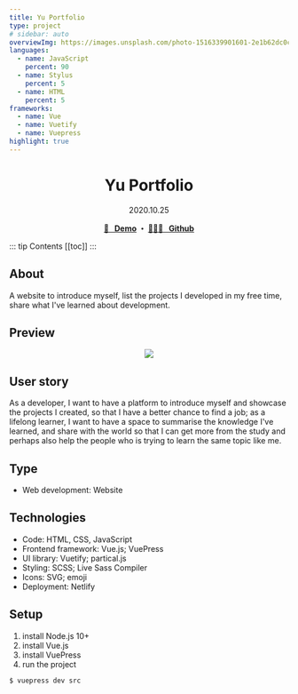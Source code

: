 ```yaml
---
title: Yu Portfolio
type: project
# sidebar: auto
overviewImg: https://images.unsplash.com/photo-1516339901601-2e1b62dc0c45?ixlib=rb-1.2.1&ixid=eyJhcHBfaWQiOjEyMDd9&auto=format&fit=crop&w=920&q=80
languages:
  - name: JavaScript
    percent: 90
  - name: Stylus
    percent: 5
  - name: HTML
    percent: 5
frameworks:
  - name: Vue
  - name: Vuetify
  - name: Vuepress
highlight: true
---
```


<h1 align="center"> Yu Portfolio</h1>
<div align="center">2020.10.25</div>

<p align="center">
  <strong>
   <a href="https://bit.ly/zhu-yu" target="_blank">🚀 &nbsp; Demo</a>
   ・ <a href="https://github.com/JooYoo/vuepress-portfolio" target="_blank">👨🏻‍💻 &nbsp; Github</a>
  </strong>
</p>

::: tip Contents
[[toc]]
:::

## About

A website to introduce myself, list the projects I developed in my free time, share what I've learned about development.

## Preview

<p align="center">
  <img src="https://media1.giphy.com/media/AKamuejzQCIp40xv87/giphy.gif" />
</p>

## User story

As a developer, I want to have a platform to introduce myself and showcase the projects I created, so that I have a better chance to find a job; as a lifelong learner, I want to have a space to summarise the knowledge I've learned, and share with the world so that I can get more from the study and perhaps also help the people who is trying to learn the same topic like me.

## Type

- Web development: Website

## Technologies

- Code: HTML, CSS, JavaScript
- Frontend framework: Vue.js; VuePress
- UI library: Vuetify; partical.js
- Styling: SCSS; Live Sass Compiler
- Icons: SVG; emoji
- Deployment: Netlify

## Setup

1. install Node.js 10+
2. install Vue.js
3. install VuePress
4. run the project

```bash
$ vuepress dev src
```
